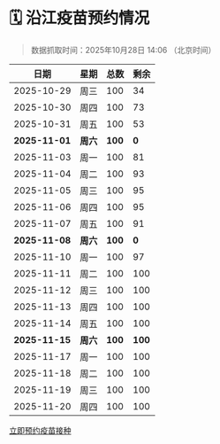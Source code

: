 # 🗓️ 沿江疫苗预约情况

> 数据抓取时间：2025年10月28日 14:06 （北京时间）

| 日期 | 星期 | 总数 | 剩余 |
|------|------|------|------|
| 2025-10-29 | 周三 | 100 | 34 |
| 2025-10-30 | 周四 | 100 | 73 |
| 2025-10-31 | 周五 | 100 | 53 |
| **2025-11-01** | **周六** | **100** | **0** |
| 2025-11-03 | 周一 | 100 | 81 |
| 2025-11-04 | 周二 | 100 | 93 |
| 2025-11-05 | 周三 | 100 | 95 |
| 2025-11-06 | 周四 | 100 | 95 |
| 2025-11-07 | 周五 | 100 | 91 |
| **2025-11-08** | **周六** | **100** | **0** |
| 2025-11-10 | 周一 | 100 | 97 |
| 2025-11-11 | 周二 | 100 | 100 |
| 2025-11-12 | 周三 | 100 | 100 |
| 2025-11-13 | 周四 | 100 | 100 |
| 2025-11-14 | 周五 | 100 | 100 |
| **2025-11-15** | **周六** | **100** | **100** |
| 2025-11-17 | 周一 | 100 | 100 |
| 2025-11-18 | 周二 | 100 | 100 |
| 2025-11-19 | 周三 | 100 | 100 |
| 2025-11-20 | 周四 | 100 | 100 |


<div class="button-container">
<a class="btn" href="http://yfzweb.ishequ.net/#/login" target="_blank">立即预约疫苗接种</a>
</div>
